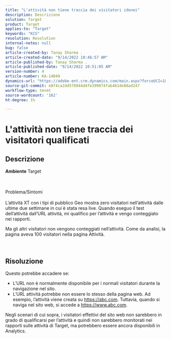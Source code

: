 ```yaml
---
title: "L'attività non tiene traccia dei visitatori idonei"
description: Descrizione
solution: Target
product: Target
applies-to: "Target"
keywords: "KCS"
resolution: Resolution
internal-notes: null
bug: false
article-created-by: Tanay Sharma .
article-created-date: "9/14/2022 10:46:57 AM"
article-published-by: Tanay Sharma .
article-published-date: "9/14/2022 10:51:05 AM"
version-number: 4
article-number: KA-14049
dynamics-url: "https://adobe-ent.crm.dynamics.com/main.aspx?forceUCI=1&pagetype=entityrecord&etn=knowledgearticle&id=eb27b88a-1a34-ed11-9db1-002248086735"
source-git-commit: e8f4ca2dd578944d4fe399074fab461de88ad247
workflow-type: tm+mt
source-wordcount: '162'
ht-degree: 1%

---
```


# L&#39;attività non tiene traccia dei visitatori qualificati

## Descrizione

<b>Ambiente</b>
Target


<br><br>Problema/Sintomi<br><br>
L’attività XT con i tipi di pubblico Geo mostra zero visitatori nell’attività dalle ultime due settimane in cui è stata resa live. Quando eseguo il test dell’attività dall’URL attività, mi qualifico per l’attività e vengo conteggiato nei rapporti.



Ma gli altri visitatori non vengono conteggiati nell’attività. Come da analisi, la pagina aveva 100 visitatori nella pagina Attività.
<br><br> <br>

## Risoluzione


Questo potrebbe accadere se:

- L’URL non è normalmente disponibile per i normali visitatori durante la navigazione nel sito.
- L’URL attività potrebbe non essere lo stesso della pagina web. Ad esempio, l’attività viene creata su https://abc.com. Tuttavia, quando si naviga nel sito web, si accede a https://www.abc.com.


Negli scenari di cui sopra, i visitatori effettivi del sito web non sarebbero in grado di qualificarsi per l’attività e quindi non sarebbero monitorati nei rapporti sulle attività di Target, ma potrebbero essere ancora disponibili in Analytics.
